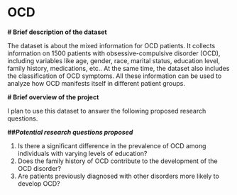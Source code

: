 # OCD

**# Brief description of the dataset**

The dataset is about the mixed information for OCD patients. It collects information on 1500 patients with obsessive-compulsive disorder (OCD), including variables like age, gender, race, marital status, education level, family history, medications, etc.. At the same time, the dataset also includes the classification of OCD symptoms. All these information can be used to analyze how OCD manifests itself in different patient groups.

**# Brief overview of the project**

I plan to use this dataset to answer the following proposed research questions.

**##_Potential research questions proposed_**

1. Is there a significant difference in the prevalence of OCD among individuals with varying levels of education?
2. Does the family history of OCD contribute to the development of the OCD disorder?
3. Are patients previously diagnosed with other disorders more likely to develop OCD?

